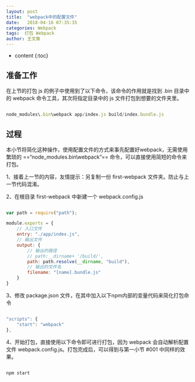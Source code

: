 ```yaml
---
layout: post
title:  "webpack中的配置文件"
date:   2018-04-16 07:35:35
categories: Webpack
tags:  打包 Webpack
author: 王文章
---
```


* content
{:toc}

## 准备工作

在上节的打包 js 的例子中使用到了以下命令，该命令的作用就是找到 .bin 目录中的 webpack 命令工具，其次将指定目录中的 js 文件打包到想要的文件夹里。

```js

node_modules\.bin\webpack app/index.js build/index.bundle.js

```

## 过程

本小节将简化这种操作，使用配置文件的方式来事先配置好webpack，无需使用繁琐的 ==“node_modules\.bin\webpack”== 命令，可以直接使用简短的命令来打包。

1、接着上一节的内容，友情提示：另复制一份 first-webpack 文件夹。防止与上一节代码混淆。

2、在根目录 first-webpack 中新建一个 webpack.config.js

```js

var path = require("path");

module.exports = {
    // 入口文件
    entry: "./app/index.js",
    // 输出文件
    output: {
        // 输出的路径
        // path:__dirname+ '/build/',
        path: path.resolve(__dirname, "build"),
        // 输出的文件名
        filename: "[name].bundle.js"
    }
}


```

3、修改 package.json 文件，在其中加入以下npm内部的变量代码来简化打包命令

```js

"scripts": {
    "start": "webpack"
},

```

4、开始打包，直接使用以下命令即可进行打包，因为 webpack 会自动解析配置文件 webpack.config.js。打包完成后，可以得到与第一小节 #001 中同样的效果。

```js

npm start

```











